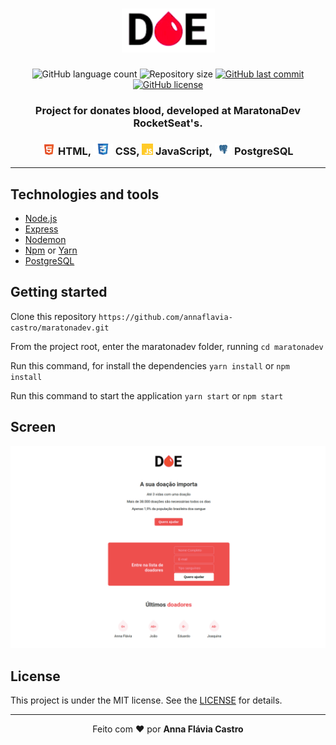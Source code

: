 <h1 align="center">
    <img alt="" title="" src="images/logo.png">
</h1>

<p align="center">
  <img alt="GitHub language count" src="https://img.shields.io/github/languages/count/annaflavia-castro/maratonadev.svg">

  <img alt="Repository size" src="https://img.shields.io/github/repo-size/annaflavia-castro/maratonadev.svg">
  
  <a href="https://github.com/annaflavia-castro/maratonadev/commits/master">
    <img alt="GitHub last commit" src="https://img.shields.io/github/last-commit/annaflavia-castro/maratonadev.svg"></a>
  
  <a href="https://github.com/annaflavia-castro/maratonadev/blob/master/LICENSE">
    <img alt="GitHub license" src="https://img.shields.io/badge/license-MIT-success?style=flat"></a>
</p>

<h3 align="center"> Project for donates blood, developed at MaratonaDev RocketSeat's. </h3>

<h3 align="center"><img src="images/html.png" alt="html" height="18"> HTML, <img src="images/css.png" alt="css" height="18"> CSS, <img src="images/js.png" alt="js" height="18"> JavaScript, <img src="images/postgresql.png" alt="postgresql" height="18"> PostgreSQL </h3>

---

## Technologies and tools

<ul>
    <li><a href="https://nodejs.org/en/">Node.js</a></li>
    <li><a href="https://expressjs.com/pt-br/">Express</a></li>
    <li><a href="https://www.npmjs.com/package/nodemon">Nodemon</a></li>
    <li><a href="https://www.npmjs.com/get-npm">Npm</a> or <a href="https://classic.yarnpkg.com/pt-BR/docs/install/#debian-stable">Yarn</a></li>
    <li><a href="https://www.postgresql.org/">PostgreSQL</a></li>
</ul>

## Getting started

Clone this repository `https://github.com/annaflavia-castro/maratonadev.git`

From the project root, enter the maratonadev folder, running `cd maratonadev`

Run this command, for install the dependencies `yarn install` or `npm install`

Run this command to start the application `yarn start` or `npm start`

## Screen

![image](https://github.com/annaflavia-castro/maratonadev/blob/master/images/screen-web.png)

## License
This project is under the MIT license. See the [LICENSE](LICENSE.md) for details.

---

<p align="center">Feito com ❤️ por <strong>Anna Flávia Castro</p>

